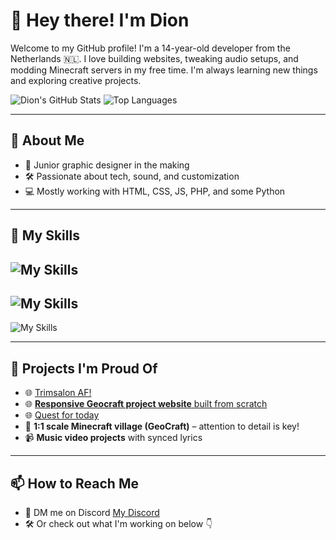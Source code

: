 # 👋 Hey there! I'm Dion

Welcome to my GitHub profile! I'm a 14-year-old developer from the Netherlands 🇳🇱. I love building websites, tweaking audio setups, and modding Minecraft servers in my free time. I'm always learning new things and exploring creative projects.


![Dion's GitHub Stats](https://github-readme-stats.vercel.app/api?username=Dion2011q&show_icons=true&theme=github_dark)
![Top Languages](https://github-readme-stats.vercel.app/api/top-langs/?username=Dion2011q&layout=compact&theme=github_dark)

---

## 🚀 About Me

- 🎨 Junior graphic designer in the making  
- 🛠️ Passionate about tech, sound, and customization  
- 💻 Mostly working with HTML, CSS, JS, PHP, and some Python

---

## 🧰 My Skills

![My Skills](https://skillicons.dev/icons?i=html,css,js,php,wordpress,python)
-
![My Skills](https://skillicons.dev/icons?i=windows,linux,apple)
-
![My Skills](https://skillicons.dev/icons?i=vscode,discord,bots,git,github,powershell)

---

## 📂 Projects I'm Proud Of

- 🌐 [Trimsalon AF!](https://trimsalonaf.nl/)
- 🌐 [**Responsive Geocraft project website** built from scratch](https://projectdalen.pages.dev)
- 🌐 [Quest for today](https://quest-for-today.web.app/)
- 🧱 **1:1 scale Minecraft village (GeoCraft)** – attention to detail is key!  
- 📹 **Music video projects** with synced lyrics  

---

## 📫 How to Reach Me

- 📨 DM me on Discord [My Discord](https://discord.com/users/1092769673289945088)
- 🛠️ Or check out what I'm working on below 👇  

